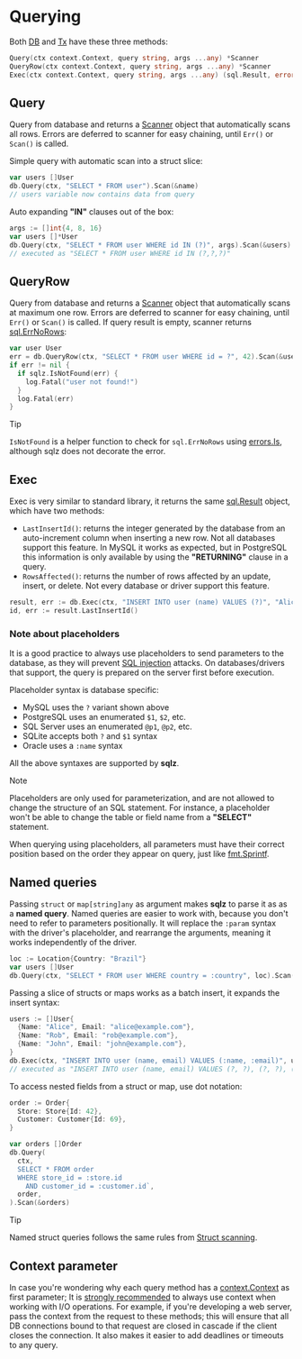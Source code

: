 # Querying

Both [DB](https://pkg.go.dev/github.com/rfberaldo/sqlz#DB) and [Tx](https://pkg.go.dev/github.com/rfberaldo/sqlz#Tx) have these three methods:

```go
Query(ctx context.Context, query string, args ...any) *Scanner
QueryRow(ctx context.Context, query string, args ...any) *Scanner
Exec(ctx context.Context, query string, args ...any) (sql.Result, error)
```

## Query

Query from database and returns a [Scanner](https://pkg.go.dev/github.com/rfberaldo/sqlz#Scanner) object that automatically scans all rows.
Errors are deferred to scanner for easy chaining, until `Err()` or `Scan()` is called.


Simple query with automatic scan into a struct slice:

```go
var users []User
db.Query(ctx, "SELECT * FROM user").Scan(&name)
// users variable now contains data from query
```

Auto expanding **"IN"** clauses out of the box:

```go
args := []int{4, 8, 16}
var users []*User
db.Query(ctx, "SELECT * FROM user WHERE id IN (?)", args).Scan(&users)
// executed as "SELECT * FROM user WHERE id IN (?,?,?)"
```

## QueryRow

Query from database and returns a [Scanner](https://pkg.go.dev/github.com/rfberaldo/sqlz#Scanner) object that automatically scans at maximum one row.
Errors are deferred to scanner for easy chaining, until `Err()` or `Scan()` is called.
If query result is empty, scanner returns [sql.ErrNoRows](https://pkg.go.dev/database/sql#ErrNoRows):

```go
var user User
err = db.QueryRow(ctx, "SELECT * FROM user WHERE id = ?", 42).Scan(&user)
if err != nil {
  if sqlz.IsNotFound(err) {
    log.Fatal("user not found!")
  }
  log.Fatal(err)
}
```

> [!TIP]
> `IsNotFound` is a helper function to check for `sql.ErrNoRows` using [errors.Is](https://pkg.go.dev/errors#Is), although sqlz does not decorate the error.

## Exec

Exec is very similar to standard library, it returns the same [sql.Result](https://pkg.go.dev/database/sql#Result) object, which have two methods:
- `LastInsertId()`: returns the integer generated by the database from an auto-increment column when inserting a new row. Not all databases support this feature.
In MySQL it works as expected, but in PostgreSQL this information is only available by using the **"RETURNING"** clause in a query.
- `RowsAffected()`: returns the number of rows affected by an update, insert, or delete. Not every database or driver support this feature.

```go
result, err := db.Exec(ctx, "INSERT INTO user (name) VALUES (?)", "Alice")
id, err := result.LastInsertId()
```

### Note about placeholders

It is a good practice to always use placeholders to send parameters to the database, as they will prevent [SQL injection](https://en.wikipedia.org/wiki/SQL_injection) attacks.
On databases/drivers that support, the query is prepared on the server first before execution.

Placeholder syntax is database specific:

- MySQL uses the `?` variant shown above
- PostgreSQL uses an enumerated `$1`, `$2`, etc.
- SQL Server uses an enumerated `@p1`, `@p2`, etc.
- SQLite accepts both `?` and `$1` syntax
- Oracle uses a `:name` syntax

All the above syntaxes are supported by **sqlz**.

> [!NOTE]
> Placeholders are only used for parameterization, and are not allowed to change the structure of an SQL statement. For instance, a placeholder won't be able to change the table or field name from a **"SELECT"** statement.

When querying using placeholders, all parameters must have their correct position based on the order they appear on query, just like [fmt.Sprintf](https://pkg.go.dev/fmt#Sprintf).

## Named queries

Passing `struct` or `map[string]any` as argument makes **sqlz** to parse it as as a **named query**.
Named queries are easier to work with, because you don't need to refer to parameters positionally.
It will replace the `:param` syntax with the driver's placeholder, and rearrange the arguments, meaning it works independently of the driver.

```go
loc := Location{Country: "Brazil"}
var users []User
db.Query(ctx, "SELECT * FROM user WHERE country = :country", loc).Scan(&users)
```

Passing a slice of structs or maps works as a batch insert, it expands the insert syntax:

```go
users := []User{
  {Name: "Alice", Email: "alice@example.com"},
  {Name: "Rob", Email: "rob@example.com"},
  {Name: "John", Email: "john@example.com"},
}
db.Exec(ctx, "INSERT INTO user (name, email) VALUES (:name, :email)", users)
// executed as "INSERT INTO user (name, email) VALUES (?, ?), (?, ?), (?, ?)"
```

To access nested fields from a struct or map, use dot notation:

```go
order := Order{
  Store: Store{Id: 42},
  Customer: Customer{Id: 69},
}

var orders []Order
db.Query(
  ctx, `
  SELECT * FROM order
  WHERE store_id = :store.id
    AND customer_id = :customer.id`,
  order,
).Scan(&orders)
```

> [!TIP]
> Named struct queries follows the same rules from [Struct scanning](/scanning#struct-scanning).

## Context parameter

In case you're wondering why each query method has a [context.Context](https://pkg.go.dev/context#Context) as first parameter;
It is [strongly recommended](https://go.dev/blog/context) to always use context when working with I/O operations. For example, if you're developing a web server, pass the context from the request to these methods; this will ensure that all DB connections bound to that request are closed in cascade if the client closes the connection. It also makes it easier to add deadlines or timeouts to any query.
